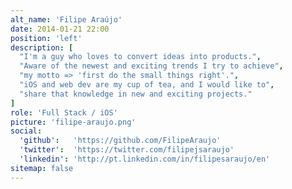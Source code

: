 ```yaml
---
alt_name: 'Filipe Araújo'
date: 2014-01-21 22:00
position: 'left'
description: [
  "I'm a guy who loves to convert ideas into products.",
  "Aware of the newest and exciting trends I try to achieve",
  "my motto => 'first do the small things right'.",
  "iOS and web dev are my cup of tea, and I would like to",
  "share that knowledge in new and exciting projects."
]
role: 'Full Stack / iOS'
picture: 'filipe-araujo.png'
social:
  'github':   'https://github.com/FilipeAraujo'
  'twitter':  'https://twitter.com/filipejsaraujo'
  'linkedin': 'http://pt.linkedin.com/in/filipesaraujo/en'
sitemap: false
---
```

